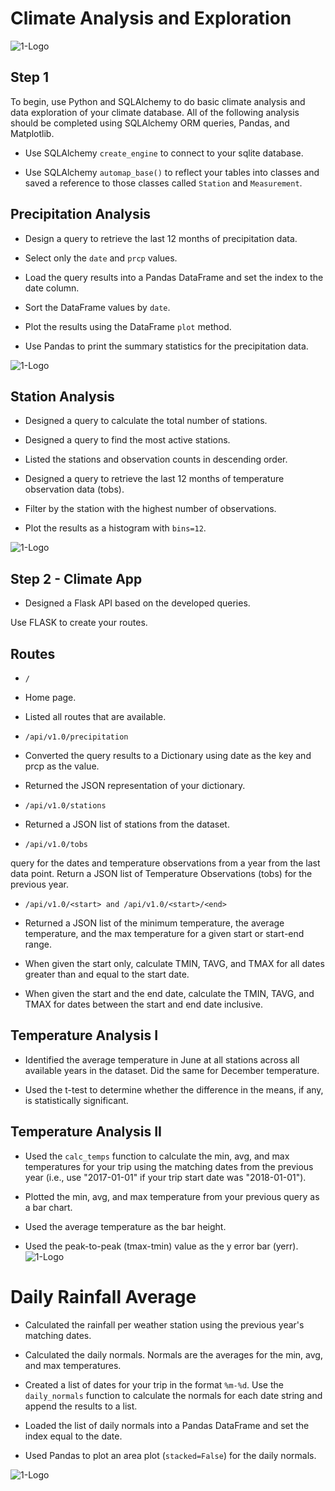 # Climate Analysis and Exploration
![1-Logo](Images/surf.png)
## Step 1 
To begin, use Python and SQLAlchemy to do basic climate analysis and data exploration of your climate database. All of the following analysis should be completed using SQLAlchemy ORM queries, Pandas, and Matplotlib.


- Use SQLAlchemy `create_engine` to connect to your sqlite database.

- Use SQLAlchemy `automap_base()` to reflect your tables into classes and saved a reference to those classes called `Station` and `Measurement`.



## Precipitation Analysis


- Design a query to retrieve the last 12 months of precipitation data.

- Select only the `date` and `prcp` values.

- Load the query results into a Pandas DataFrame and set the index to the date column.

- Sort the DataFrame values by `date`.

- Plot the results using the DataFrame `plot` method.

- Use Pandas to print the summary statistics for the precipitation data.

![1-Logo](Images/Percepitation.png)

## Station Analysis


- Designed a query to calculate the total number of stations.


- Designed a query to find the most active stations.


- Listed the stations and observation counts in descending order.

- Designed a query to retrieve the last 12 months of temperature observation data (tobs).

- Filter by the station with the highest number of observations.

- Plot the results as a histogram with `bins=12`.

![1-Logo](Images/TObsVFreqHist.png)

## Step 2 - Climate App
- Designed a Flask API based on the developed queries.

Use FLASK to create your routes.


## Routes


- `/`


* Home page.


* Listed all routes that are available.




- `/api/v1.0/precipitation`


* Converted the query results to a Dictionary using date as the key and prcp as the value.


* Returned the JSON representation of your dictionary.




- `/api/v1.0/stations`

* Returned a JSON list of stations from the dataset.



- `/api/v1.0/tobs`

query for the dates and temperature observations from a year from the last data point.
Return a JSON list of Temperature Observations (tobs) for the previous year.



- `/api/v1.0/<start> and /api/v1.0/<start>/<end>`


* Returned a JSON list of the minimum temperature, the average temperature, and the max temperature for a given start or start-end range.


* When given the start only, calculate TMIN, TAVG, and TMAX for all dates greater than and equal to the start date.


* When given the start and the end date, calculate the TMIN, TAVG, and TMAX for dates between the start and end date inclusive.

## Temperature Analysis I

- Identified the average temperature in June at all stations across all available years in the dataset. Did the same for December temperature.


- Used the t-test to determine whether the difference in the means, if any, is statistically significant.


## Temperature Analysis II

- Used the `calc_temps` function to calculate the min, avg, and max temperatures for your trip using the matching dates from the previous year (i.e., use "2017-01-01" if your trip start date was "2018-01-01").


- Plotted the min, avg, and max temperature from your previous query as a bar chart.


- Used the average temperature as the bar height.


- Used the peak-to-peak (tmax-tmin) value as the y error bar (yerr).
![1-Logo](Images/avgTempBoxPlot.png)

# Daily Rainfall Average


- Calculated the rainfall per weather station using the previous year's matching dates.


- Calculated the daily normals. Normals are the averages for the min, avg, and max temperatures.

- Created a list of dates for your trip in the format `%m-%d`. Use the `daily_normals` function to calculate the normals for each date string and append the results to a list.


- Loaded the list of daily normals into a Pandas DataFrame and set the index equal to the date.


- Used Pandas to plot an area plot (`stacked=False`) for the daily normals.

![1-Logo](Images/DailyNormals.png)
